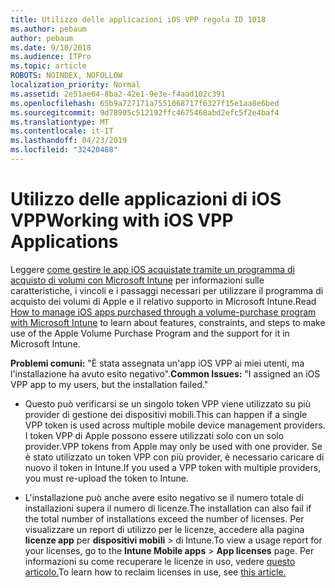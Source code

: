 ```yaml
---
title: Utilizzo delle applicazioni iOS VPP regola ID 1018
ms.author: pebaum
author: pebaum
ms.date: 9/10/2018
ms.audience: ITPro
ms.topic: article
ROBOTS: NOINDEX, NOFOLLOW
localization_priority: Normal
ms.assetid: 2e51ae64-8ba2-42e1-9e3e-f4aad102c391
ms.openlocfilehash: 65b9a727171a7551068717f6327f15e1aa8e6bed
ms.sourcegitcommit: 9d78905c512192ffc4675468abd2efc5f2e4baf4
ms.translationtype: MT
ms.contentlocale: it-IT
ms.lasthandoff: 04/23/2019
ms.locfileid: "32420488"
---
```

# <a name="working-with-ios-vpp-applications"></a><span data-ttu-id="23137-102">Utilizzo delle applicazioni di iOS VPP</span><span class="sxs-lookup"><span data-stu-id="23137-102">Working with iOS VPP Applications</span></span>

<span data-ttu-id="23137-103">Leggere [come gestire le app iOS acquistate tramite un programma di acquisto di volumi con Microsoft Intune](https://docs.microsoft.com/intune/vpp-apps-ios) per informazioni sulle caratteristiche, i vincoli e i passaggi necessari per utilizzare il programma di acquisto dei volumi di Apple e il relativo supporto in Microsoft Intune.</span><span class="sxs-lookup"><span data-stu-id="23137-103">Read [How to manage iOS apps purchased through a volume-purchase program with Microsoft Intune](https://docs.microsoft.com/intune/vpp-apps-ios) to learn about features, constraints, and steps to make use of the Apple Volume Purchase Program and the support for it in Microsoft Intune.</span></span> 
  
 <span data-ttu-id="23137-104">**Problemi comuni:** "È stata assegnata un'app iOS VPP ai miei utenti, ma l'installazione ha avuto esito negativo".</span><span class="sxs-lookup"><span data-stu-id="23137-104">**Common Issues:** "I assigned an iOS VPP app to my users, but the installation failed."</span></span> 
  
- <span data-ttu-id="23137-105">Questo può verificarsi se un singolo token VPP viene utilizzato su più provider di gestione dei dispositivi mobili.</span><span class="sxs-lookup"><span data-stu-id="23137-105">This can happen if a single VPP token is used across multiple mobile device management providers.</span></span> <span data-ttu-id="23137-106">I token VPP di Apple possono essere utilizzati solo con un solo provider.</span><span class="sxs-lookup"><span data-stu-id="23137-106">VPP tokens from Apple may only be used with one provider.</span></span> <span data-ttu-id="23137-107">Se è stato utilizzato un token VPP con più provider, è necessario caricare di nuovo il token in Intune.</span><span class="sxs-lookup"><span data-stu-id="23137-107">If you used a VPP token with multiple providers, you must re-upload the token to Intune.</span></span>
    
- <span data-ttu-id="23137-108">L'installazione può anche avere esito negativo se il numero totale di installazioni supera il numero di licenze.</span><span class="sxs-lookup"><span data-stu-id="23137-108">The installation can also fail if the total number of installations exceed the number of licenses.</span></span> <span data-ttu-id="23137-109">Per visualizzare un report di utilizzo per le licenze, accedere alla pagina **licenze app** per **dispositivi mobili** \> di Intune.</span><span class="sxs-lookup"><span data-stu-id="23137-109">To view a usage report for your licenses, go to the **Intune Mobile apps** \> **App licenses** page.</span></span> <span data-ttu-id="23137-110">Per informazioni su come recuperare le licenze in uso, vedere [questo articolo.](https://docs.microsoft.com/intune/vpp-apps-ios#revoking-app-licenses-and-deleting-tokens)</span><span class="sxs-lookup"><span data-stu-id="23137-110">To learn how to reclaim licenses in use, see [this article.](https://docs.microsoft.com/intune/vpp-apps-ios#revoking-app-licenses-and-deleting-tokens)</span></span>
    

